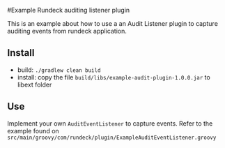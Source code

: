 #Example Rundeck auditing listener plugin

This is an example about how to use a an Audit Listener plugin to capture auditing events from rundeck application.
 
## Install 

* build: `./gradlew clean build`
* install: copy the file `build/libs/example-audit-plugin-1.0.0.jar` to libext folder


## Use 

Implement your own `AuditEventListener` to capture events.
Refer to the example found on `src/main/groovy/com/rundeck/plugin/ExampleAuditEventListener.groovy`




